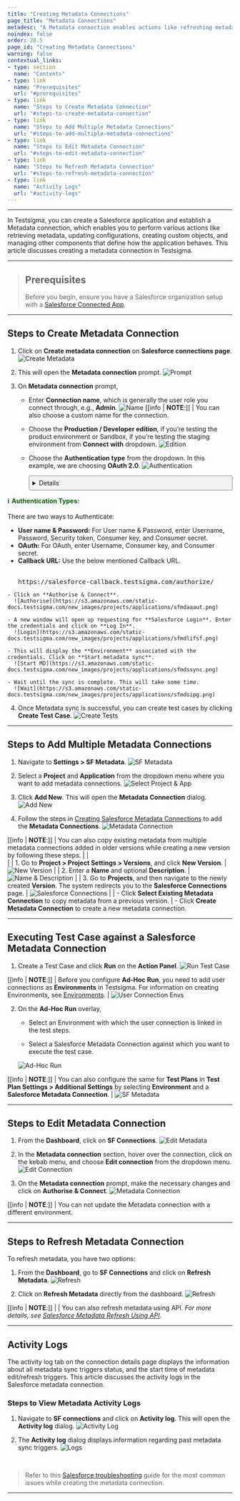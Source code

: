 ```yaml
---
title: "Creating Metadata Connections"
page_title: "Metadata Connections"
metadesc: "A Metadata connection enables actions like refreshing metadata, configurations, creating objects, & managing components that define how the application behaves"
noindex: false
order: 28.5
page_id: "Creating Metadata Connections"
warning: false
contextual_links:
- type: section
  name: "Contents"
- type: link
  name: "Prerequisites"
  url: "#prerequisites"
- type: link
  name: "Steps to Create Metadata Connection"
  url: "#steps-to-create-metadata-connection"
- type: link
  name: "Steps to Add Multiple Metadata Connections"
  url: "#steps-to-add-multiple-metadata-connections"
- type: link
  name: "Steps to Edit Metadata Connection"
  url: "#steps-to-edit-metadata-connection"
- type: link
  name: "Steps to Refresh Metadata Connection"
  url: "#steps-to-refresh-metadata-connection"
- type: link
  name: "Activity Logs"
  url: "#activity-logs"
---
```


---

In Testsigma, you can create a Salesforce application and establish a Metadata connection, which enables you to perform various actions like retrieving metadata, updating configurations, creating custom objects, and managing other components that define how the application behaves. This article discusses creating a metadata connection in Testsigma.

---

> ## **Prerequisites**
> 
> Before you begin, ensure you have a Salesforce organization setup with a [Salesforce Connected App](https://testsigma.com/docs/salesforce-testing/connected-app/).

---

## **Steps to Create Metadata Connection**

1. Click on **Create metadata connection** on **Salesforce connections page**. 
   ![Create Metadata](https://s3.amazonaws.com/static-docs.testsigma.com/new_images/projects/applications/sfmdcm.png)

2. This will open the **Metadata connection** prompt. 
   ![Prompt](https://s3.amazonaws.com/static-docs.testsigma.com/new_images/projects/applications/sfmaprm.png)

3. On **Metadata connection** prompt, 
    - Enter **Connection name**, which is generally the user role you connect through, e.g., **Admin**.
      ![Name](https://s3.amazonaws.com/static-docs.testsigma.com/new_images/projects/applications/sfmdname.png)
      [[info | **NOTE**:]]
      | You can also choose a custom name for the connection.
    - Choose the **Production / Developer edition**, if you’re testing the product environment or Sandbox, if you’re testing the staging environment from **Connect with** dropdown.
      ![Edition](https://s3.amazonaws.com/static-docs.testsigma.com/new_images/projects/applications/samdce.png)
    - Choose the **Authentication type** from the dropdown. In this example, we are choosing **OAuth 2.0**. 
      ![Authentication](https://s3.amazonaws.com/static-docs.testsigma.com/new_images/projects/applications/sfmdatype.png)
      
      
      <details style="border: 1px solid gray; border-radius: 4px; padding: 0.5em; margin: 0.5em 0; background-color: #f2f2f2;">
  <summary style="color: darkgreen; font-weight: bold; list-style: none;" onclick="if(this.parentNode.open) this.parentNode.style.border='1px solid gray'; else this.parentNode.style.border='none';">
    <span style="margin-right: 5px;">ℹ️</span>Authentication Types:
  </summary><br>
There are two ways to Authenticate:
  <ul>
    <li><b>User name & Password:</b> For User name & Password, enter Username, Password, Security token, Consumer key, and Consumer secret. </li>
    <li><b>OAuth:</b> For OAuth, enter Username, Consumer key, and Consumer secret.
    <li><b>Callback URL:</b> Use the below mentioned Callback URL. <br> <br> <pre>https://salesforce-callback.testsigma.com/authorize/</pre></li>
      </ul>
    </li>
  </ul>
      </details>


    - Click on **Authorise & Connect**.
      ![Authorise](https://s3.amazonaws.com/static-docs.testsigma.com/new_images/projects/applications/sfmdaaaut.png)

    - A new window will open up requesting for **Salesforce Login**. Enter the credentials and click on **Log In**.
      ![Login](https://s3.amazonaws.com/static-docs.testsigma.com/new_images/projects/applications/sfmdlifsf.png)

    - This will display the **Environment** associated with the credentials. Click on **Start metadata sync**.
      ![Start MD](https://s3.amazonaws.com/static-docs.testsigma.com/new_images/projects/applications/sfmdssync.png)

    - Wait until the sync is complete. This will take some time.
      ![Wait](https://s3.amazonaws.com/static-docs.testsigma.com/new_images/projects/applications/sfmdsipg.png)

4. Once Metadata sync is successful, you can create test cases by clicking **Create Test Case**.
   ![Create Tests](https://s3.amazonaws.com/static-docs.testsigma.com/new_images/projects/applications/sfmdctc.png)


---

## **Steps to Add Multiple Metadata Connections**

1. Navigate to **Settings > SF Metadata**.
   ![SF Metadata](https://s3.amazonaws.com/static-docs.testsigma.com/new_images/projects/applications/Settings_SF_Metadata.png)

2. Select a **Project** and **Application** from the dropdown menu where you want to add metadata connections.
   ![Select Project & App](https://s3.amazonaws.com/static-docs.testsigma.com/new_images/projects/applications/Multiple_MetaData_SF_Connections.png)

3. Click **Add New**. This will open the **Metadata Connection** dialog. 
   ![Add New](https://s3.amazonaws.com/static-docs.testsigma.com/new_images/projects/applications/Add_New_SF_Metadata.png)

4. Follow the steps in [Creating Salesforce Metadata Connections](https://testsigma.com/docs/salesforce-testing/metadata-connections/#steps-to-create-metadata-connection) to add the **Metadata Connections**. 
   ![Metadata Connection](https://s3.amazonaws.com/static-docs.testsigma.com/new_images/projects/applications/Add_Multiple_SF_Metadata.png)

[[info | **NOTE**:]]
| You can also copy existing metadata from multiple metadata connections added in older versions while creating a new version by following these steps.
| 
| <br>
|
| 1. Go to **Project > Project Settings > Versions**, and click **New Version**.
|    ![New Version](https://s3.amazonaws.com/static-docs.testsigma.com/new_images/projects/applications/New_Version_SF_Metadata.png)
| 
| 2. Enter a **Name** and optional **Description**.
|    ![Name & Description](https://s3.amazonaws.com/static-docs.testsigma.com/new_images/projects/applications/SF_Metadata_New_Version.png)
| 
| 3. Go to **Projects**, and then navigate to the newly created **Version**. The system redirects you to the **Salesforce Connections** page.
|    ![Salesforce Connections](https://s3.amazonaws.com/static-docs.testsigma.com/new_images/projects/applications/New_OR_Existing_SF_Metadata.png)
|
|    - Click **Select Existing Metadata Connection** to copy metadata from a previous version.
|    - Click **Create Metadata Connection** to create a new metadata connection. 

---

## **Executing Test Case against a Salesforce Metadata Connection**

1. Create a Test Case and click **Run** on the **Action Panel**. 
   ![Run Test Case](https://s3.amazonaws.com/static-docs.testsigma.com/new_images/projects/applications/Run_with_Multiple_Metadata.png)

[[info | **NOTE**:]]
| Before you configure **Ad-Hoc Run**, you need to add user connections as **Environments** in Testsigma. For information on creating Environments, see [Environments](https://testsigma.com/docs/test-data/types/environment/).
| ![User Connection Envs](https://s3.amazonaws.com/static-docs.testsigma.com/new_images/projects/applications/SF_User_Connection_Envs.png)
  

2. On the **Ad-Hoc Run** overlay, 
   
   - Select an Environment with which the user connection is linked in the test steps. 
   
   - Select a  Salesforce Metadata Connection against which you want to execute the test case. 
   
   ![Ad-Hoc Run](https://s3.amazonaws.com/static-docs.testsigma.com/new_images/projects/applications/Select_Env_SF_Environment.png)

[[info | **NOTE**:]]
| You can also configure the same for **Test Plans** in **Test Plan Settings > Additional Settings** by selecting **Environment** and a **Salesforce Metadata Connection**.
| ![SF Metadata](https://s3.amazonaws.com/static-docs.testsigma.com/new_images/projects/applications/Select_Env_SF_Env_in_Test_Plans.png)

---

## **Steps to Edit Metadata Connection**

1. From the **Dashboard**, click on **SF Connections**.
   ![Edit Metadata](https://s3.amazonaws.com/static-docs.testsigma.com/new_images/projects/applications/sfmdedt.png)

2. In the **Metadata connection** section, hover over the connection, click on the kebab menu, and choose **Edit connection** from the dropdown menu. 
   ![Edit Connection](https://s3.amazonaws.com/static-docs.testsigma.com/new_images/projects/applications/sfmdec.png)

3. On the **Metadata connection** prompt, make the necessary changes and click on **Authorise & Connect**.
   ![Metadata Connection](https://s3.amazonaws.com/static-docs.testsigma.com/new_images/projects/applications/sfmdecetd.png)

[[info | **NOTE**:]]
| You can not update the Metadata connection with a different environment.

---

## **Steps to Refresh Metadata Connection**

To refresh metadata, you have two options:

1. From the **Dashboard**, go to **SF Connections** and click on **Refresh Metadata**. 
   ![Refresh](https://s3.amazonaws.com/static-docs.testsigma.com/new_images/projects/applications/sfmdref1.png)


2. Click on **Refresh Metadata** directly from the dashboard.
   ![Refresh](https://s3.amazonaws.com/static-docs.testsigma.com/new_images/projects/applications/sfmdref2.png)


[[info | **NOTE**:]]
| 
| You can also refresh metadata using API. *For more details, see [Salesforce Metadata Refresh Using API](https://testsigma.com/docs/api/examples/trigger-sf-metadata/)*.

---

## **Activity Logs**

The activity log tab on the connection details page displays the information about all metadata sync triggers status, and the start time of metadata edit/refresh triggers. This article discusses the activity logs in the Salesforce metadata connection.

### **Steps to View Metadata Activity Logs**

1. Navigate to **SF connections** and click on **Activity log**. This will open the **Activity log** dialog. 
   ![Activity Log](https://s3.amazonaws.com/static-docs.testsigma.com/new_images/projects/applications/acvtlognav.png)

2. The **Activity log** dialog displays information regarding past metadata sync triggers. 
   ![Logs](https://s3.amazonaws.com/static-docs.testsigma.com/new_images/projects/applications/logsdisplay.png)

<br>

> Refer to this [Salesforce troubleshooting](https://testsigma.com/docs/troubleshooting/salesforce-testing/most-common-issues/) guide for the most common issues while creating the metadata connection.


---